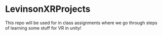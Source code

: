 # LevinsonXRProjects
This repo will be used for in class assignments where we go through steps of learning some stuff for VR in unity!
